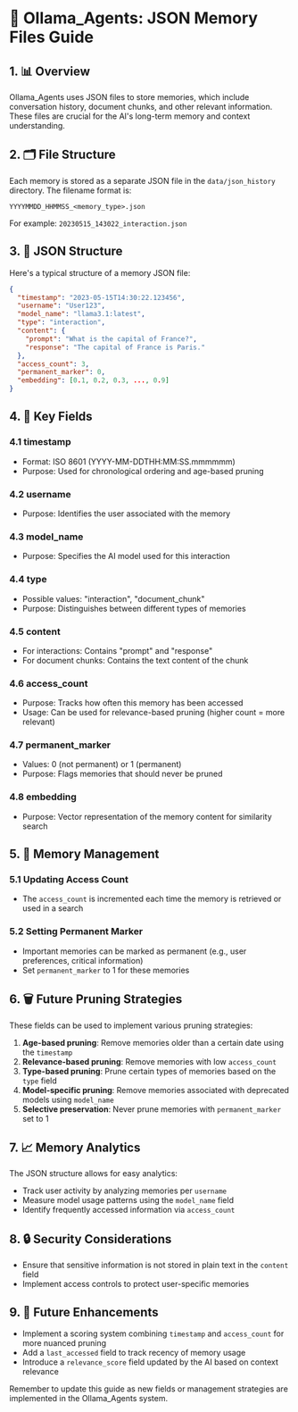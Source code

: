 # 📁 Ollama_Agents: JSON Memory Files Guide

## 1. 📊 Overview

Ollama_Agents uses JSON files to store memories, which include conversation history, document chunks, and other relevant information. These files are crucial for the AI's long-term memory and context understanding.

## 2. 🗂️ File Structure

Each memory is stored as a separate JSON file in the `data/json_history` directory. The filename format is:

```
YYYYMMDD_HHMMSS_<memory_type>.json
```

For example: `20230515_143022_interaction.json`

## 3. 📄 JSON Structure

Here's a typical structure of a memory JSON file:

```json
{
  "timestamp": "2023-05-15T14:30:22.123456",
  "username": "User123",
  "model_name": "llama3.1:latest",
  "type": "interaction",
  "content": {
    "prompt": "What is the capital of France?",
    "response": "The capital of France is Paris."
  },
  "access_count": 3,
  "permanent_marker": 0,
  "embedding": [0.1, 0.2, 0.3, ..., 0.9]
}
```

## 4. 🔑 Key Fields

### 4.1 timestamp
- Format: ISO 8601 (YYYY-MM-DDTHH:MM:SS.mmmmmm)
- Purpose: Used for chronological ordering and age-based pruning

### 4.2 username
- Purpose: Identifies the user associated with the memory

### 4.3 model_name
- Purpose: Specifies the AI model used for this interaction

### 4.4 type
- Possible values: "interaction", "document_chunk"
- Purpose: Distinguishes between different types of memories

### 4.5 content
- For interactions: Contains "prompt" and "response"
- For document chunks: Contains the text content of the chunk

### 4.6 access_count
- Purpose: Tracks how often this memory has been accessed
- Usage: Can be used for relevance-based pruning (higher count = more relevant)

### 4.7 permanent_marker
- Values: 0 (not permanent) or 1 (permanent)
- Purpose: Flags memories that should never be pruned

### 4.8 embedding
- Purpose: Vector representation of the memory content for similarity search

## 5. 🔄 Memory Management

### 5.1 Updating Access Count
- The `access_count` is incremented each time the memory is retrieved or used in a search

### 5.2 Setting Permanent Marker
- Important memories can be marked as permanent (e.g., user preferences, critical information)
- Set `permanent_marker` to 1 for these memories

## 6. 🗑️ Future Pruning Strategies

These fields can be used to implement various pruning strategies:

1. **Age-based pruning**: Remove memories older than a certain date using the `timestamp`
2. **Relevance-based pruning**: Remove memories with low `access_count`
3. **Type-based pruning**: Prune certain types of memories based on the `type` field
4. **Model-specific pruning**: Remove memories associated with deprecated models using `model_name`
5. **Selective preservation**: Never prune memories with `permanent_marker` set to 1

## 7. 📈 Memory Analytics

The JSON structure allows for easy analytics:

- Track user activity by analyzing memories per `username`
- Measure model usage patterns using the `model_name` field
- Identify frequently accessed information via `access_count`

## 8. 🔒 Security Considerations

- Ensure that sensitive information is not stored in plain text in the `content` field
- Implement access controls to protect user-specific memories

## 9. 🚀 Future Enhancements

- Implement a scoring system combining `timestamp` and `access_count` for more nuanced pruning
- Add a `last_accessed` field to track recency of memory usage
- Introduce a `relevance_score` field updated by the AI based on context relevance

Remember to update this guide as new fields or management strategies are implemented in the Ollama_Agents system.

